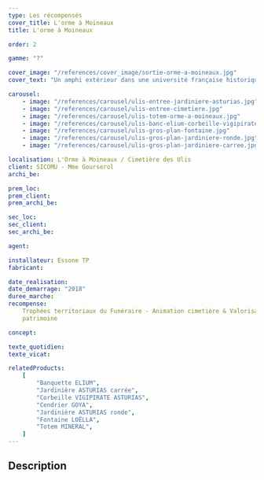 ```yaml
---
type: Les récompensés
cover_title: L'orme à Moineaux
title: L'orme à Moineaux

order: 2

gamme: "?"

cover_image: "/references/cover_image/sortie-orme-a-moineaux.jpg"
cover_text: "Un amphi extérieur dans une université française historique"

carousel:
    - image: "/references/carousel/ulis-entree-jardiniere-asturias.jpg"
    - image: "/references/carousel/ulis-entree-cimetiere.jpg"
    - image: "/references/carousel/ulis-totem-orme-a-moineaux.jpg"
    - image: "/references/carousel/ulis-banc-elium-corbeille-vigipirate-nettoyé.jpg"
    - image: "/references/carousel/ulis-gros-plan-fontaine.jpg"
    - image: "/references/carousel/ulis-gros-plan-jardiniere-ronde.jpg"
    - image: "/references/carousel/ulis-gros-plan-jardiniere-carree.jpg"

localisation: L'Orme à Moineaux / Cimetière des Ulis
client: SICOMU - Mme Gourserol
archi_be:

prem_loc:
prem_client:
prem_archi_be:

sec_loc:
sec_client:
sec_archi_be:

agent:

installateur: Essone TP
fabricant:

date_realisation: 
date_demarrage: "2018"
duree_marche:
recompense:
    Trophées territoriaux du Funéraire - Animation cimetière & Valorisation du
    patrimoine

concept:

texte_quotidien:
texte_vicat:

relatedProducts:
    [
        "Banquette ELIUM",
        "Jardinière ASTURIAS carrée",
        "Corbeille VIGIPIRATE ASTURIAS",
        "Cendrier GOYA",
        "Jardinière ASTURIAS ronde",
        "Fontaine LOËLLA",
        "Totem MINERAL",
    ]
---
```


## Description
